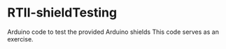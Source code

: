 # RTII-shieldTesting
Arduino code to test the provided Arduino shields
This code serves as an exercise.
